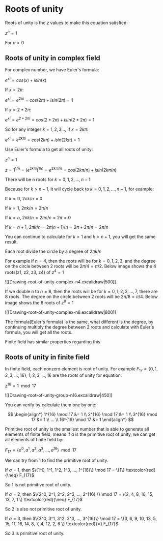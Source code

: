 # Roots of unity

Roots of unity is the $z$ values to make this equation satisfied:

$z^n = 1$

For $n > 0$
## Roots of unity in complex field

For complex number, we have Euler's formula:

$e^{xi} = cos(x) + isin(x)$

If $x = 2 \pi$:

$e^{xi} = e^{2 \pi i} = cos(2 \pi) + isin(2 \pi) = 1$

If $x = 2 * 2 \pi$:

$e^{xi} = e^{2 * 2 \pi i} = cos(2 * 2 \pi) + isin(2 * 2 \pi) = 1$

So for any integer $k = 1, 2, 3...$, if $x = 2k \pi$:

$e^{xi} = e^{2k \pi i} = cos(2k \pi) + isin(2k \pi) = 1$

Use Euler's formula to get all roots of unity:

$z^n = 1$

$z = 1^{1/n} = (e^{2k \pi i})^{1/n} = e^{2k \pi i / n} = cos(2k \pi / n) + isin(2k \pi / n)$

There will be n roots for $k = 0, 1, 2, ..., n-1$

Because for $k > n-1$, it will cycle back to  $k = 0, 1, 2, ..., n-1$, for example:

If $k = 0$, $2 \pi k / n = 0$

If $k = 1$, $2 \pi k / n = 2 \pi / n$

If $k = n$, $2 \pi k / n = 2 \pi n / n = 2 \pi = 0$

If $k = n + 1$, $2 \pi k / n = 2 \pi (n + 1) / n = 2 \pi + 2 \pi / n = 2 \pi / n$

You can continue to calculate for $k > 1$ and $k > n + 1$, you will get the same result.

Each root divide the circle by a degree of $2 \pi k / n$

For example if $n = 4$, then the roots will be for $k = 0, 1, 2, 3$, and the degree on the circle between 2 roots will be $2 \pi /4 = \pi / 2$. Below image shows the 4 roots(z1, z2, z3, z4) of $z^4 = 1$

![[Drawing-root-of-unity-complex-n4.excalidraw|500]]

If we double n to $n = 8$, then the roots will be for $k = 0, 1, 2, 3, ..., 7$, there are 8 roots. The degree on the circle between 2 roots will be $2 \pi /8 = \pi / 4$. Below image shows the 8 roots of $z^8 = 1$

![[Drawing-root-of-unity-complex-n8.excalidraw|800]]

The formula(Euler's formula) is the same, what different is the degree, by continuing multiply the degree between 2 roots and calculate with Euler's formula, you will get all the roots.

Finite field has similar properties regarding this.
## Roots of unity in finite field

In finite field, each nonzero element is root of unity. For example $F_{17} = \{0, 1, 2, 3, ..., 16\}$, $1, 2, 3, ..., 16$ are the roots of unity for equation:

$z^{16} = 1 \mod 17$

![[Drawing-root-of-unity-group-n16.excalidraw|450]]



You can verify by calculate them one by one:

$$
\begin{align*} 
1^{16} \mod 17 &= 1 \\ 
2^{16} \mod 17 &= 1 \\ 
3^{16} \mod 17 &= 1 \\
... \\
16^{16} \mod 17 &= 1 
\end{align*}
$$

Primitive root of unity is the smallest number that is able to generate all elements of finite field, means if $a$ is the primitive root of unity, we can get all elements of finite field by:

$F_{17} = \{a^0, a^1, a^2, a^3, ..., a^{16}\} \mod 17$

We can try from 1 to find the primitive root of unity.

If $a = 1$, then $\{1^0, 1^1, 1^2, 1^3, ..., 1^{16}\} \mod 17 = \{1\} \textcolor{red}{\neq} F_{17}$

So 1 is not primitive root of unity.

If $a = 2$, then $\{2^0, 2^1, 2^2, 2^3, ..., 2^{16} \} \mod 17 = \{2, 4, 8, 16, 15, 13, 7, 1 \} \textcolor{red}{\neq} F_{17}$

So 2 is also not primitive root of unity.

If $a = 3$, then $\{3^0, 3^1, 3^2, 3^3, ..., 3^{16}\} \mod 17 = \{3, 6, 9, 10, 13, 5, 15, 11, 16, 14, 8, 7, 4, 12, 2, 6 \} \textcolor{red}{=} F_{17}$

So 3 is primitive root of unity.
